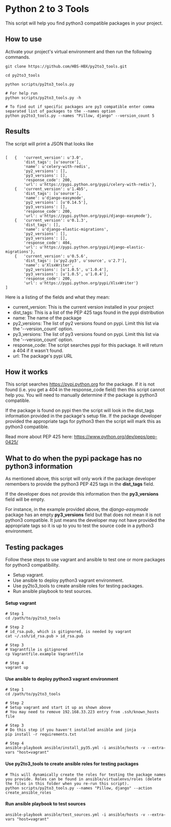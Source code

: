 # Python 2 to 3 Tools

This script will help you find python3 compatible packages in your project.

## How to use

Activate your project's virtual environment and then run the following commands.

```
git clone https://github.com/HBS-HBX/py2to3_tools.git

cd py2to3_tools

python scripts/py2to3_tools.py

```

```
# For help run
python scripts/py2to3_tools.py -h
```

```
# To find out if specific packages are py3 compatible enter comma separated list of packages to the --names option
python py2to3_tools.py --names "Pillow, django" --version_count 5
```

## Results

The script will print a JSON that looks like

```

[   {   'current_version': u'3.0',
        'dist_tags': [u'source'],
        'name': u'celery-with-redis',
        'py2_versions': [],
        'py3_versions': [],
        'response_code': 200,
        'url': u'https://pypi.python.org/pypi/celery-with-redis'},
    {   'current_version': u'1.4b5',
        'dist_tags': [u'source'],
        'name': u'django-easymode',
        'py2_versions': [u'0.14.5'],
        'py3_versions': [],
        'response_code': 200,
        'url': u'https://pypi.python.org/pypi/django-easymode'},
    {   'current_version': u'0.1.3',
        'dist_tags': [],
        'name': u'django-elastic-migrations',
        'py2_versions': [],
        'py3_versions': [],
        'response_code': 404,
        'url': u'https://pypi.python.org/pypi/django-elastic-migrations'},
    {   'current_version': u'0.5.6',
        'dist_tags': [u'py2.py3', u'source', u'2.7'],
        'name': u'XlsxWriter',
        'py2_versions': [u'1.0.5', u'1.0.4'],
        'py3_versions': [u'1.0.5', u'1.0.4'],
        'response_code': 200,
        'url': u'https://pypi.python.org/pypi/XlsxWriter'}
]

```

Here is a listing of the fields and what they mean:

- current_version: This is the current version installed in your project
- dist_tags: This is a list of the PEP 425 tags found in the pypi distribution
- name: The name of the package
- py2_versions: The list of py2 versions found on pypi. Limit this list via the '--version_count' option.
- py3_versions: The list of py3 versions found on pypi. Limit this list via the '--version_count' option.
- response_code: The script searches pypi for this package. It will return a 404 if it wasn't found.
- url: The package's pypi URL

## How it works

This script searches https://pypi.python.org for the package. If it is not found (i.e. you get a 404 in the response_code field) then this script cannot help you. You will need to manually determine if the package is python3 compatible.

If the package is found on pypi then the script will look in the dist_tags information provided in the package's setup file. If the package developer provided the appropriate tags for python3 then the script will mark this as python3 compatible.

Read more about PEP 425 here: https://www.python.org/dev/peps/pep-0425/

## What to do when the pypi package has no python3 information

As mentioned above, this script will only work if the package developer remembers to provide the python3 PEP 425 tags in the **dist_tags** field.

If the developer does not provide this information then the **py3_versions** field will be empty.

For instance, in the example provided above, the *django-easymode* package has an empty **py3_versions** field but that does not mean it is not python3 compatible. It just means the developer may not have provided the appropriate tags so it is up to you to test the source code in a python3 environment.

## Testing packages

Follow these steps to use vagrant and ansible to test one or more packages for python3 compatibility.

- Setup vagrant.
- Use ansible to deploy python3 vagrant environment.
- Use py2to3_tools to create ansible roles for testing packages.
- Run ansible playbook to test sources.


#### Setup vagrant 

```
# Step 1
cd /path/to/py2to3_tools

# Step 2
# id_rsa.pub, which is gitignored, is needed by vagrant
cat ~/.ssh/id_rsa.pub > id_rsa.pub

# Step 3
# Vagrantfile is gitignored
cp Vagrantfile.example Vagrantfile

# Step 4
vagrant up
```

#### Use ansible to deploy python3 vagrant environment

```
# Step 1
cd /path/to/py2to3_tools

# Step 2
# Setup vagrant and start it up as shown above
# You may need to remove 192.168.33.223 entry from .ssh/known_hosts file

# Step 3
# Do this step if you haven't installed ansible and jinja
pip install -r requirements.txt

# Step 4
ansible-playbook ansible/install_py35.yml -i ansible/hosts -v --extra-vars "host=vagrant"

```

#### Use py2to3_tools to create ansible roles for testing packages

```
# This will dynamically create the roles for testing the package names you provide. Roles can be found in ansible/virtualenvs/roles (delete the files in this folder when you re-run this script).
python scripts/py2to3_tools.py --names "Pillow, django" --action create_ansible_roles
```

#### Run ansible playbook to test sources

```
ansible-playbook ansible/test_sources.yml -i ansible/hosts -v --extra-vars "host=vagrant"
```
